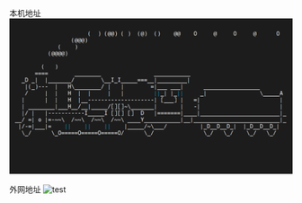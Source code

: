 本机地址
![自定义照片描述](sl_train.png "for test1")

外网地址
![test](https://pic1.zhimg.com/80/v2-325ac69418afae4cdb8ccb8d7bc5562c_xl.jpg "for test2")